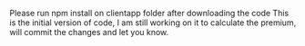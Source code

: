 Please run npm install on clientapp folder after downloading the code
This is the initial version of code, I am still working on it to calculate the premium, will commit the changes and let you know.
